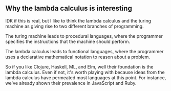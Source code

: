 Why the lambda calculus is interesting
--------------------------------------

IDK if this is real, but I like to think the lambda calculus and the turing
machine as giving rise to two different branches of programming.

The turing machine leads to procedural languages, where the programmer
specifies the instructions that the machine should perform.

The lambda calculus leads to functional languages, where the programmer uses a
declarative mathematical notation to reason about a problem.

So if you like Clojure, Haskell, ML, and Elm, well their foundation is the
lambda calculus. Even if not, it's worth playing with because ideas from the
lambda calculus have permeated most languages at this point. For instance,
we've already shown their prevalence in JavaScript and Ruby.
